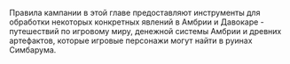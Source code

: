 Правила кампании в этой главе предоставляют инструменты для обработки некоторых конкретных явлений в Амбрии и Давокаре - путешествий по игровому миру, денежной системы Амбрии и древних артефактов, которые игровые персонажи могут найти в руинах Симбарума.
